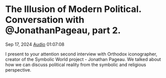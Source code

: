 # The Illusion of Modern Political. Conversation with @JonathanPageau, part 2.

Sep 17, 2024 [Audio](https://www.youtube.com/watch?v=msAJX8pFGXo) 01:07:08

I present to your attention second interview with Orthodox iconographer, creator of the Symbolic World project - Jonathan Pageau.
We talked about how we can discuss political reality from the symbolic and religious perspective. 
